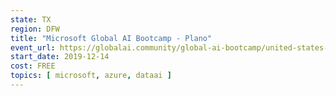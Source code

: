 ```yaml
---
state: TX
region: DFW
title: "Microsoft Global AI Bootcamp - Plano"
event_url: https://globalai.community/global-ai-bootcamp/united-states-plano-tx
start_date: 2019-12-14
cost: FREE
topics: [ microsoft, azure, dataai ]
---
```

